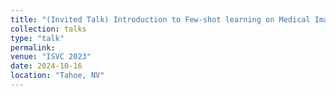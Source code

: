 ```yaml
---
title: "(Invited Talk) Introduction to Few-shot learning on Medical Images, Explainable Deep Few-shot Learning on the Oracle Cloud and its Application in Medical Imaging Informatics"
collection: talks
type: "talk"
permalink: 
venue: "ISVC 2023"
date: 2024-10-16
location: "Tahoe, NV"
---
```

